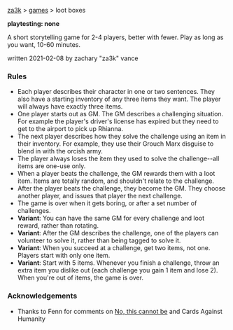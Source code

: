 [za3k](/) > [games](/mygames.md) > loot boxes

**playtesting: none**

A short storytelling game for 2-4 players, better with fewer. Play as long as you want, 10-60 minutes.

written 2021-02-08 by zachary "za3k" vance

### Rules
- Each player describes their character in one or two sentences. They also have a starting inventory of any three items they want. The player will always have exactly three items.
- One player starts out as GM. The GM describes a challenging situation. For example the player's driver's license has expired but they need to get to the airport to pick up Rhianna.
- The next player describes how they solve the challenge using an item in their inventory. For example, they use their Grouch Marx disguise to blend in with the orcish army.
- The player always loses the item they used to solve the challenge--all items are one-use only.
- When a player beats the challenge, the GM rewards them with a loot item. Items are totally random, and shouldn't relate to the challenge.
- After the player beats the challenge, they become the GM. They choose another player, and issues that player the next challenge.
- The game is over when it gets boring, or after a set number of challenges.
- **Variant**: You can have the same GM for every challenge and loot reward, rather than rotating.
- **Variant**: After the GM describes the challenge, one of the players can volunteer to solve it, rather than being tagged to solve it.
- **Variant**: When you succeed at a challenge, get two items, not one. Players start with only one item.
- **Variant**: Start with 5 items. Whenever you finish a challenge, throw an extra item you dislike out (each challenge you gain 1 item and lose 2). When you're out of items, the game is over.

### Acknowledgements
- Thanks to Fenn for comments on [No, this cannot be](/archive/invincible.md) and Cards Against Humanity
